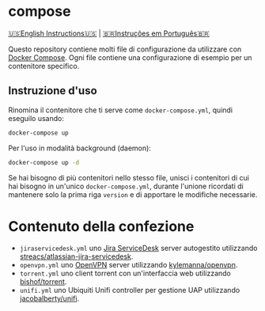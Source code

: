# compose

[🇺🇸English Instructions🇺🇸](README.md) | [🇧🇷Instruções em Português🇧🇷](LEIAME.md) 

Questo repository contiene molti file di configurazione da utilizzare con [Docker Compose]. Ogni file contiene una configurazione di esempio per un contenitore specifico.

## Instruzione d'uso

Rinomina il contenitore che ti serve come `docker-compose.yml`, quindi eseguilo usando:

```bash
docker-compose up
```

Per l'uso in modalità background (daemon):

```bash
docker-compose up -d
```

Se hai bisogno di più contenitori nello stesso file, unisci i contenitori di cui hai bisogno in un'unico `docker-compose.yml`, durante l'unione ricordati di mantenere solo la prima riga `version` e di apportare le modifiche necessarie.

# Contenuto della confezione

* `jiraservicedesk.yml` uno [Jira ServiceDesk] server autogestito utilizzando [streacs/atlassian-jira-servicedesk].
* `openvpn.yml` uno [OpenVPN] server utilizzando [kylemanna/openvpn].
* `torrent.yml` uno client torrent con un'interfaccia web utilizzando [bishof/torrent].
* `unifi.yml` uno Ubiquiti Unifi controller per gestione UAP utilizzando [jacobalberty/unifi].

[Docker Compose]: https://docs.docker.com/compose/
[Jira ServiceDesk]: https://www.atlassian.com/it/software/jira/service-desk
[OpenVPN]: https://openvpn.net/
[bishof/torrent]: https://hub.docker.com/r/bishof/torrent
[jacobalberty/unifi]: https://hub.docker.com/r/jacobalberty/unifi
[kylemanna/openvpn]: https://hub.docker.com/r/kylemanna/openvpn
[streacs/atlassian-jira-servicedesk]: https://hub.docker.com/r/streacs/atlassian-jira-servicedesk
